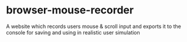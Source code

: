 # browser-mouse-recorder
A website which records users mouse &amp; scroll input and exports it to the console for saving and using in realistic user simulation
